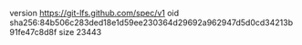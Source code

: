 version https://git-lfs.github.com/spec/v1
oid sha256:84b506c283ded18e1d59ee230364d29692a962947d5d0cd34213b91fe47c8d8f
size 23443
